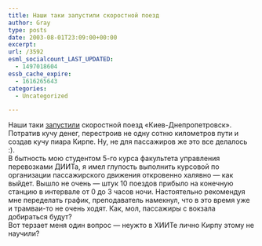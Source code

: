 ```yaml
---
title: Наши таки запустили скоростной поезд
author: Gray
type: posts
date: 2003-08-01T23:09:00+00:00
excerpt:
url: /3592
esml_socialcount_LAST_UPDATED:
  - 1497018604
essb_cache_expire:
  - 1616265643
categories:
  - Uncategorized

---
```








Наши таки <a href="http://www.obozrevatel.com.ua/news/19/91717.html" target="_blank">запустили</a> скоростной поезд &#171;Киев-Днепропетровск&#187;. Потратив кучу денег, перестроив не одну сотню километров пути и создав кучу пиара Кирпе. Ну, не для пассажиров же это все делалось :).  
В бытность мою студентом 5-го курса факультета управления перевозками ДИИТа, я имел глупость выполнить курсовой по организации пассажирского движения откровенно халявно &#8212; как выйдет. Вышло не очень &#8212; штук 10 поездов прибыло на конечную станцию в интервале от 0 до 3 часов ночи. Настоятельно рекомендуя мне переделать график, преподаватель намекнул, что в это время уже и трамваи-то не очень ходят. Как, мол, пассажиры с вокзала добираться будут?  
Вот терзает меня один вопрос &#8212; неужто в ХИИТе лично Кирпу этому не научили?
